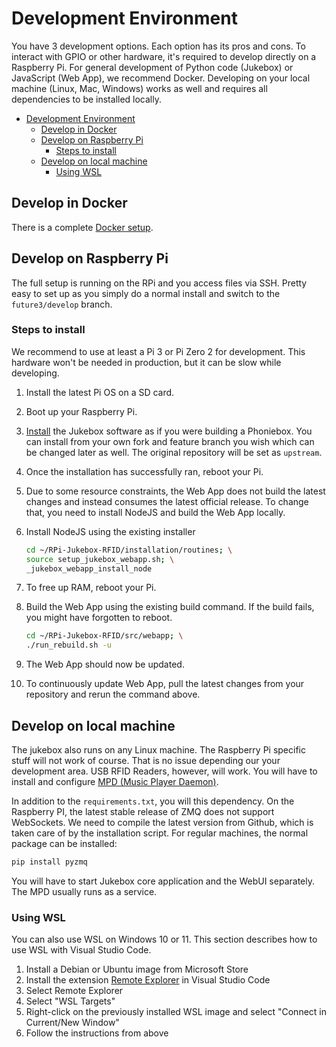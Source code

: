 # Development Environment

You have 3 development options. Each option has its pros and cons. To interact with GPIO or other hardware, it's required to develop directly on a Raspberry Pi. For general development of Python code (Jukebox) or JavaScript (Web App), we recommend Docker. Developing on your local machine (Linux, Mac, Windows) works as well and requires all dependencies to be installed locally.

- [Development Environment](#development-environment)
  - [Develop in Docker](#develop-in-docker)
  - [Develop on Raspberry Pi](#develop-on-raspberry-pi)
    - [Steps to install](#steps-to-install)
  - [Develop on local machine](#develop-on-local-machine)
    - [Using WSL](#using-wsl)

## Develop in Docker

There is a complete [Docker setup](./docker.md).

## Develop on Raspberry Pi

The full setup is running on the RPi and you access files via SSH. Pretty easy to set up as you simply do a normal install and switch to the `future3/develop` branch.

### Steps to install

We recommend to use at least a Pi 3 or Pi Zero 2 for development. This hardware won\'t be needed in production, but it can be slow while developing.

1. Install the latest Pi OS on a SD card.
2. Boot up your Raspberry Pi.
3. [Install](../builders/installation.md) the Jukebox software as if you were building a Phoniebox. You can install from your own fork and feature branch you wish which can be changed later as well. The original repository will be set as `upstream`.
4. Once the installation has successfully ran, reboot your Pi.
5. Due to some resource constraints, the Web App does not build the latest changes and instead consumes the latest official release. To change that, you  need to install NodeJS and build the Web App locally.
6. Install NodeJS using the existing installer

    ``` bash
    cd ~/RPi-Jukebox-RFID/installation/routines; \
    source setup_jukebox_webapp.sh; \
    _jukebox_webapp_install_node
    ```

7. To free up RAM, reboot your Pi.
8. Build the Web App using the existing build command. If the build fails, you might have forgotten to reboot.

    ``` bash
    cd ~/RPi-Jukebox-RFID/src/webapp; \
    ./run_rebuild.sh -u
    ```

9. The Web App should now be updated.
10. To continuously update Web App, pull the latest changes from your repository and rerun the command above.

## Develop on local machine

The jukebox also runs on any Linux machine. The Raspberry Pi specific stuff will not work of course. That is no issue depending our your development area. USB RFID Readers, however, will work. You will have to install and configure [MPD (Music Player Daemon)](https://www.musicpd.org/).

In addition to the `requirements.txt`, you will this dependency. On the Raspberry PI, the latest stable release of ZMQ does not support WebSockets. We need to compile the latest version from Github, which is taken care of by the installation script. For regular machines, the normal package can be installed:

``` bash
pip install pyzmq
```

You will have to start Jukebox core application and the WebUI separately. The MPD usually runs as a service.

### Using WSL

You can also use WSL on Windows 10 or 11. This section describes how to use WSL with Visual Studio Code.

1. Install a Debian or Ubuntu image from Microsoft Store
2. Install the extension [Remote Explorer](https://marketplace.visualstudio.com/items?itemName=ms-vscode.remote-explorer) in Visual Studio Code
3. Select Remote Explorer
4. Select "WSL Targets"
5. Right-click on the previously installed WSL image and select "Connect in Current/New Window"
6. Follow the instructions from above
